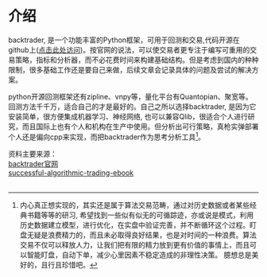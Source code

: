 # 介绍
backtrader, 是一个功能丰富的Python框架，可用于回测和交易,代码开源在github上([点击此处访问](https://github.com/mementum/backtrader))。按官网的说法，可以使交易者更专注于编写可重用的交易策略，指标和分析器，而不必花费时间来构建基础结构。但是考虑到国内的种种限制，很多基础工作还是要自己来做，后续文章会记录具体的问题及尝试的解决方案。

python开源回测框架还有zipline、vnpy等，量化平台有Quantopian、聚宽等。回测方法千千万，适合自己的才是最好的。自己之所以选择backtrader, 是因为它安装简单，很方便集成机器学习、神经网络, 也可以兼容Qlib，很适合个人进行研究，而且国际上也有个人和机构在生产中使用。但分析出可行策略，真枪实弹部署个人还是偏向cpp来实现，而把backtrader作为思考分析工具[^1]。

资料主要来源：<br>
[backtrader官网](https://www.backtrader.com/)<br>
[successful-algorithmic-trading-ebook](https://www.quantstart.com/successful-algorithmic-trading-ebook/)<br>
<br>

[^1]: 内心真正想实现的，其实还是属于算法交易范畴，通过对历史数据或者某些经典书籍等等的研习, 希望找到一些似有似无的可循踪迹，亦或说是模式，利用历史数据建立模型，进行优化，在实盘中验证完善，并不断循环这个过程。盯盘无疑是浪费精力的，而且未必取得良好结果，也是对时间的一种浪费。算法交易不仅可以释放人力，让我们把有限的精力放到更有价值的事情上，而且可以智能盯盘，自动下单，减少心里因素不稳定造成的非理性决策。 臆想总是美好的，且行且珍惜吧。
